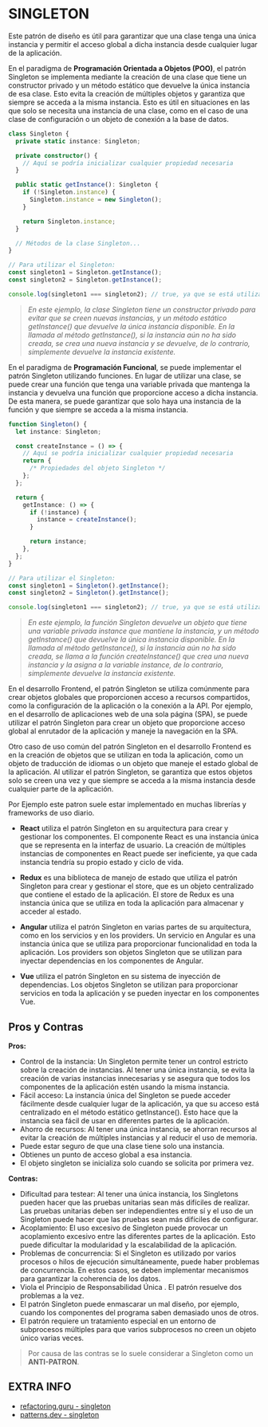 # SINGLETON

Este patrón de diseño es útil para garantizar que una clase tenga una única instancia y permitir el acceso global a dicha instancia desde cualquier lugar de la aplicación.

En el paradigma de **Programación Orientada a Objetos (POO)**, el patrón Singleton se implementa mediante la creación de una clase que tiene un constructor privado y un método estático que devuelve la única instancia de esa clase. Esto evita la creación de múltiples objetos y garantiza que siempre se acceda a la misma instancia. Esto es útil en situaciones en las que solo se necesita una instancia de una clase, como en el caso de una clase de configuración o un objeto de conexión a la base de datos.

```typescript
class Singleton {
  private static instance: Singleton;

  private constructor() {
    // Aquí se podría inicializar cualquier propiedad necesaria
  }

  public static getInstance(): Singleton {
    if (!Singleton.instance) {
      Singleton.instance = new Singleton();
    }

    return Singleton.instance;
  }

  // Métodos de la clase Singleton...
}

// Para utilizar el Singleton:
const singleton1 = Singleton.getInstance();
const singleton2 = Singleton.getInstance();

console.log(singleton1 === singleton2); // true, ya que se está utilizando la misma instancia en ambos casos
```

> _En este ejemplo, la clase Singleton tiene un constructor privado para evitar que se creen nuevas instancias, y un método estático getInstance() que devuelve la única instancia disponible. En la llamada al método getInstance(), si la instancia aún no ha sido creada, se crea una nueva instancia y se devuelve, de lo contrario, simplemente devuelve la instancia existente._

En el paradigma de **Programación Funcional**, se puede implementar el patrón Singleton utilizando funciones. En lugar de utilizar una clase, se puede crear una función que tenga una variable privada que mantenga la instancia y devuelva una función que proporcione acceso a dicha instancia. De esta manera, se puede garantizar que solo haya una instancia de la función y que siempre se acceda a la misma instancia.

```typescript
function Singleton() {
  let instance: Singleton;

  const createInstance = () => {
    // Aquí se podría inicializar cualquier propiedad necesaria
    return {
      /* Propiedades del objeto Singleton */
    };
  };

  return {
    getInstance: () => {
      if (!instance) {
        instance = createInstance();
      }

      return instance;
    },
  };
}

// Para utilizar el Singleton:
const singleton1 = Singleton().getInstance();
const singleton2 = Singleton().getInstance();

console.log(singleton1 === singleton2); // true, ya que se está utilizando la misma instancia en ambos casos
```

> _En este ejemplo, la función Singleton devuelve un objeto que tiene una variable privada instance que mantiene la instancia, y un método getInstance() que devuelve la única instancia disponible. En la llamada al método getInstance(), si la instancia aún no ha sido creada, se llama a la función createInstance() que crea una nueva instancia y la asigna a la variable instance, de lo contrario, simplemente devuelve la instancia existente._

En el desarrollo Frontend, el patrón Singleton se utiliza comúnmente para crear objetos globales que proporcionen acceso a recursos compartidos, como la configuración de la aplicación o la conexión a la API. Por ejemplo, en el desarrollo de aplicaciones web de una sola página (SPA), se puede utilizar el patrón Singleton para crear un objeto que proporcione acceso global al enrutador de la aplicación y maneje la navegación en la SPA.

Otro caso de uso común del patrón Singleton en el desarrollo Frontend es en la creación de objetos que se utilizan en toda la aplicación, como un objeto de traducción de idiomas o un objeto que maneje el estado global de la aplicación. Al utilizar el patrón Singleton, se garantiza que estos objetos solo se creen una vez y que siempre se acceda a la misma instancia desde cualquier parte de la aplicación.

Por Ejemplo este patron suele estar implementado en muchas librerías y frameworks de uso diario.

- **React** utiliza el patrón Singleton en su arquitectura para crear y gestionar los componentes. El componente React es una instancia única que se representa en la interfaz de usuario. La creación de múltiples instancias de componentes en React puede ser ineficiente, ya que cada instancia tendría su propio estado y ciclo de vida.

- **Redux** es una biblioteca de manejo de estado que utiliza el patrón Singleton para crear y gestionar el store, que es un objeto centralizado que contiene el estado de la aplicación. El store de Redux es una instancia única que se utiliza en toda la aplicación para almacenar y acceder al estado.

- **Angular** utiliza el patrón Singleton en varias partes de su arquitectura, como en los servicios y en los providers. Un servicio en Angular es una instancia única que se utiliza para proporcionar funcionalidad en toda la aplicación. Los providers son objetos Singleton que se utilizan para inyectar dependencias en los componentes de Angular.

- **Vue** utiliza el patrón Singleton en su sistema de inyección de dependencias. Los objetos Singleton se utilizan para proporcionar servicios en toda la aplicación y se pueden inyectar en los componentes Vue.

## Pros y Contras

**Pros:**

- Control de la instancia: Un Singleton permite tener un control estricto sobre la creación de instancias. Al tener una única instancia, se evita la creación de varias instancias innecesarias y se asegura que todos los componentes de la aplicación estén usando la misma instancia.
- Fácil acceso: La instancia única del Singleton se puede acceder fácilmente desde cualquier lugar de la aplicación, ya que su acceso está centralizado en el método estático getInstance(). Esto hace que la instancia sea fácil de usar en diferentes partes de la aplicación.
- Ahorro de recursos: Al tener una única instancia, se ahorran recursos al evitar la creación de múltiples instancias y al reducir el uso de memoria.
- Puede estar seguro de que una clase tiene solo una instancia.
- Obtienes un punto de acceso global a esa instancia.
- El objeto singleton se inicializa solo cuando se solicita por primera vez.

**Contras:**

- Dificultad para testear: Al tener una única instancia, los Singletons pueden hacer que las pruebas unitarias sean más difíciles de realizar. Las pruebas unitarias deben ser independientes entre sí y el uso de un Singleton puede hacer que las pruebas sean más difíciles de configurar.
- Acoplamiento: El uso excesivo de Singleton puede provocar un acoplamiento excesivo entre las diferentes partes de la aplicación. Esto puede dificultar la modularidad y la escalabilidad de la aplicación.
- Problemas de concurrencia: Si el Singleton es utilizado por varios procesos o hilos de ejecución simultáneamente, puede haber problemas de concurrencia. En estos casos, se deben implementar mecanismos para garantizar la coherencia de los datos.
- Viola el Principio de Responsabilidad Única . El patrón resuelve dos problemas a la vez.
- El patrón Singleton puede enmascarar un mal diseño, por ejemplo, cuando los componentes del programa saben demasiado unos de otros.
- El patrón requiere un tratamiento especial en un entorno de subprocesos múltiples para que varios subprocesos no creen un objeto único varias veces.

> Por causa de las contras se lo suele considerar a Singleton como un **ANTI-PATRON**.

## EXTRA INFO

- [refactoring.guru - singleton](https://refactoring.guru/design-patterns/singleton)
- [patterns.dev - singleton](https://www.patterns.dev/posts/singleton-pattern)
